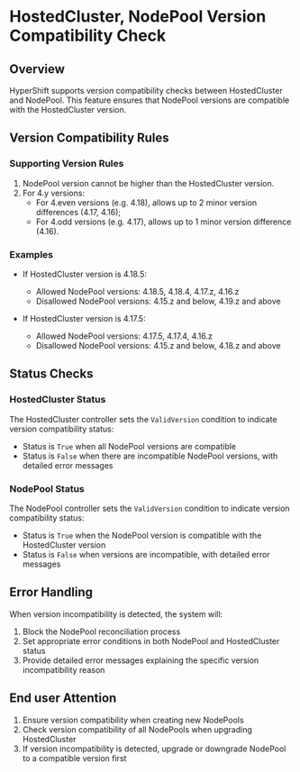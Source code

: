 # HostedCluster, NodePool Version Compatibility Check

## Overview
HyperShift supports version compatibility checks between HostedCluster and NodePool. This feature ensures that NodePool versions are compatible with the HostedCluster version.

## Version Compatibility Rules

### Supporting Version Rules
1. NodePool version cannot be higher than the HostedCluster version.
2. For 4.y versions:
    - For 4.even versions (e.g. 4.18), allows up to 2 minor version differences (4.17, 4.16);
    - For 4.odd versions (e.g. 4.17), allows up to 1 minor version difference (4.16).

### Examples
- If HostedCluster version is 4.18.5:
    - Allowed NodePool versions: 4.18.5, 4.18.4, 4.17.z, 4.16.z
    - Disallowed NodePool versions: 4.15.z and below, 4.19.z and above

- If HostedCluster version is 4.17.5:
    - Allowed NodePool versions: 4.17.5, 4.17.4, 4.16.z
    - Disallowed NodePool versions: 4.15.z and below, 4.18.z and above

## Status Checks

### HostedCluster Status
The HostedCluster controller sets the `ValidVersion` condition to indicate version compatibility status:
- Status is `True` when all NodePool versions are compatible
- Status is `False` when there are incompatible NodePool versions, with detailed error messages

### NodePool Status
The NodePool controller sets the `ValidVersion` condition to indicate version compatibility status:
- Status is `True` when the NodePool version is compatible with the HostedCluster version
- Status is `False` when versions are incompatible, with detailed error messages

## Error Handling
When version incompatibility is detected, the system will:
1. Block the NodePool reconciliation process
2. Set appropriate error conditions in both NodePool and HostedCluster status
3. Provide detailed error messages explaining the specific version incompatibility reason

## End user Attention
1. Ensure version compatibility when creating new NodePools
2. Check version compatibility of all NodePools when upgrading HostedCluster
3. If version incompatibility is detected, upgrade or downgrade NodePool to a compatible version first 